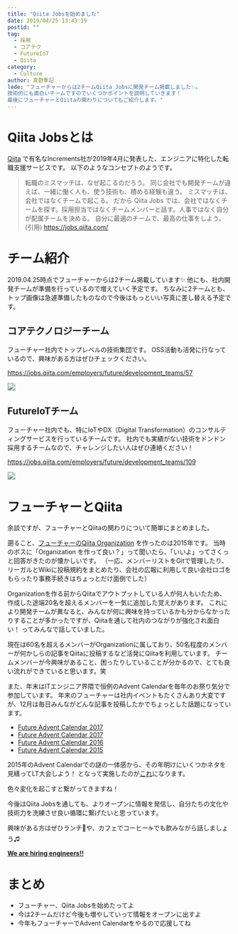 ```yaml
---
title: "Qiita Jobsを始めました"
date: 2019/04/25 13:43:19
postid: ""
tag:
  - 採用
  - コアテク
  - FutureIoT
  - Qiita
category:
  - Culture
author: 真野隼記
lede: "フューチャーからは2チームQiita Jobsに開発チーム掲載しました✨。
技術的にも面白いチームですのでいくつかポイントを説明していきます！
最後にフューチャーとQiitaの関わりについてもご紹介します。"
---
```

# Qiita Jobsとは

[Qiita](https://qiita.com/) で有名なIncrements社が2019年4月に発表した、エンジニアに特化した転職支援サービスです。
以下のようなコンセプトのようです。

> 転職のミスマッチは、なぜ起こるのだろう。
> 同じ会社でも開発チームが違えば、一緒に働く人も、使う技術も、積める経験も違う。
> ミスマッチは、会社ではなくチームで起こる。
> だから Qiita Jobs では、会社ではなくチームを探す。採用担当ではなくチームメンバーと話す。人事ではなく自分が配属チームを決める。
> 自分に最適のチームで、最高の仕事をしよう。
> (引用) https://jobs.qiita.com/

# チーム紹介

2019.04.25時点でフューチャーからは2チーム掲載しています✨
他にも、社内開発チームが準備を行っているので増えていく予定です。
ちなみに2チームとも、トップ画像は急遽準備したものなので今後はもっといい写真に差し替える予定です。

## コアテクノロジーチーム

フューチャー社内でトップレベルの技術集団です。
OSS活動も活発に行なっているので、興味がある方はぜひチェックください。

https://jobs.qiita.com/employers/future/development_teams/57

<img src="/images/20190425/photo_20190425_01.png" style="border:solid 1px #CFD8DC" loading="lazy">

## FutureIoTチーム

フューチャー社内でも、特にIoTやDX（Digital Transformation）のコンサルティングサービスを行っているチームです。
社内でも実績がない技術をドンドン採用するチームなので、チャレンジしたい人はぜひ連絡ください！

https://jobs.qiita.com/employers/future/development_teams/109

<img src="/images/20190425/photo_20190425_02.png" style="border:solid 1px #CFD8DC" loading="lazy">

# フューチャーとQiita

余談ですが、フューチャーとQiitaの関わりについて簡単にまとめました。

遡ること、[フューチャーのQiita Organization](https://qiita.com/organizations/future) を作ったのは2015年です。
当時のボスに「Organization を作って良い？」って聞いたら、「いいよ」ってさくっと回答がきたのが懐かしいです。
（一応、メンバーリストをGitで管理したり、リーガルとWikiに投稿規約をまとめたり、会社の広報に利用して良い会社ロゴをもらったり事務手続きはちょっとだけ面倒でした）

Organizationを作る前からQiitaでアウトプットしている人が何人もいたため、作成した途端20名を超えるメンバーを一気に追加した覚えがあります。
これにより開発チームが異なると、みんなが何に興味を持っているかも分からなかったりすることが多かったですが、Qiitaを通して社内のつながりが強化され面白い！ ってみんなで話していました。

現在は60名を超えるメンバーがOrganizationに属しており、50名程度のメンバーが何かしらの記事をQiitaに投稿するなど活発にQiitaを利用しています。
チームメンバーが今興味があること、困ったりしていることが分かるので、とても良い流れができていると思います。笑

また、年末はITエンジニア界隈で恒例のAdvent Calendarを毎年のお祭り気分で参加しています。
年末のフューチャーは社内イベントもたくさんあり大変ですが、12月は毎日みんながどんな記事を投稿したかでちょっとした話題になっています。

* [Future Advent Calendar 2017](https://qiita.com/advent-calendar/2018/future)
* [Future Advent Calendar 2017](https://qiita.com/advent-calendar/2017/future)
* [Future Advent Calendar 2016](https://qiita.com/advent-calendar/2016/future)
* [Future Advent Calendar 2015](https://qiita.com/advent-calendar/2015/future)

2015年のAdvent Calendarでの謎の一体感から、その年明けにいくつかネタを見繕ってLT大会しよう！ となって実施したのが[これ](/categories/Culture/page/2/)になります。

色々変化を起こすと繋がってきますね！

今後はQiita Jobsを通しても、よりオープンに情報を発信し、自分たちの文化や技術力を洗練させ良い循環に繋げたいと思っています。

興味がある方はぜひランチ🍝や、カフェでコーヒー☕でも飲みながら話しましょう♫

**[We are hiring engineers!!](http://www.future.co.jp/recruit/)**

# まとめ

* フューチャー、Qiita Jobsを始めたってよ
* 今は2チームだけど今後も増やしていって情報をオープンに出すよ
* 今年もフューチャーでAdvent Calendarをやるので応援してね
